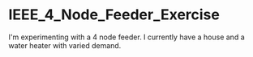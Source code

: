 # IEEE_4_Node_Feeder_Exercise
I'm experimenting with a 4 node feeder. I currently have a house and a water heater with varied demand.
